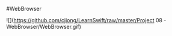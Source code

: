 #WebBrowser

![](https://github.com/cjiong/LearnSwift/raw/master/Project 08 - WebBrowser/WebBrowser.gif)